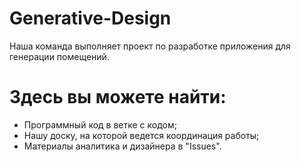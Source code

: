 # Generative-Design
Наша команда выполняет проект по разработке приложения для генерации помещений. 
# Здесь вы можете найти:
- Программный код в ветке с кодом;
- Нашу доску, на которой ведется координация работы;
- Материалы аналитика и дизайнера в "Issues".
